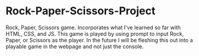 # Rock-Paper-Scissors-Project
Rock, Paper, Scissors game. Incorporates what I've learned so far with HTML, CSS, and JS.
This game is played by using prompt to input Rock, Paper, or Scissors as the player.
In the future I will be fleshing this out into a playable game in the webpage and not just the console. 
